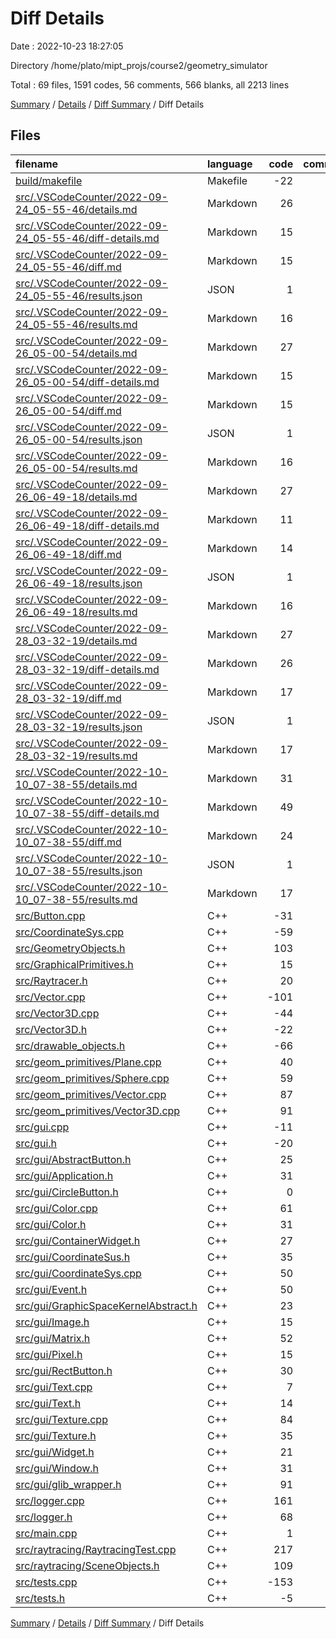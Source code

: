 # Diff Details

Date : 2022-10-23 18:27:05

Directory /home/plato/mipt_projs/course2/geometry_simulator

Total : 69 files,  1591 codes, 56 comments, 566 blanks, all 2213 lines

[Summary](results.md) / [Details](details.md) / [Diff Summary](diff.md) / Diff Details

## Files
| filename | language | code | comment | blank | total |
| :--- | :--- | ---: | ---: | ---: | ---: |
| [build/makefile](/build/makefile) | Makefile | -22 | 0 | -10 | -32 |
| [src/.VSCodeCounter/2022-09-24_05-55-46/details.md](/src/.VSCodeCounter/2022-09-24_05-55-46/details.md) | Markdown | 26 | 0 | 6 | 32 |
| [src/.VSCodeCounter/2022-09-24_05-55-46/diff-details.md](/src/.VSCodeCounter/2022-09-24_05-55-46/diff-details.md) | Markdown | 15 | 0 | 6 | 21 |
| [src/.VSCodeCounter/2022-09-24_05-55-46/diff.md](/src/.VSCodeCounter/2022-09-24_05-55-46/diff.md) | Markdown | 15 | 0 | 7 | 22 |
| [src/.VSCodeCounter/2022-09-24_05-55-46/results.json](/src/.VSCodeCounter/2022-09-24_05-55-46/results.json) | JSON | 1 | 0 | 0 | 1 |
| [src/.VSCodeCounter/2022-09-24_05-55-46/results.md](/src/.VSCodeCounter/2022-09-24_05-55-46/results.md) | Markdown | 16 | 0 | 7 | 23 |
| [src/.VSCodeCounter/2022-09-26_05-00-54/details.md](/src/.VSCodeCounter/2022-09-26_05-00-54/details.md) | Markdown | 27 | 0 | 6 | 33 |
| [src/.VSCodeCounter/2022-09-26_05-00-54/diff-details.md](/src/.VSCodeCounter/2022-09-26_05-00-54/diff-details.md) | Markdown | 15 | 0 | 6 | 21 |
| [src/.VSCodeCounter/2022-09-26_05-00-54/diff.md](/src/.VSCodeCounter/2022-09-26_05-00-54/diff.md) | Markdown | 15 | 0 | 7 | 22 |
| [src/.VSCodeCounter/2022-09-26_05-00-54/results.json](/src/.VSCodeCounter/2022-09-26_05-00-54/results.json) | JSON | 1 | 0 | 0 | 1 |
| [src/.VSCodeCounter/2022-09-26_05-00-54/results.md](/src/.VSCodeCounter/2022-09-26_05-00-54/results.md) | Markdown | 16 | 0 | 7 | 23 |
| [src/.VSCodeCounter/2022-09-26_06-49-18/details.md](/src/.VSCodeCounter/2022-09-26_06-49-18/details.md) | Markdown | 27 | 0 | 6 | 33 |
| [src/.VSCodeCounter/2022-09-26_06-49-18/diff-details.md](/src/.VSCodeCounter/2022-09-26_06-49-18/diff-details.md) | Markdown | 11 | 0 | 6 | 17 |
| [src/.VSCodeCounter/2022-09-26_06-49-18/diff.md](/src/.VSCodeCounter/2022-09-26_06-49-18/diff.md) | Markdown | 14 | 0 | 7 | 21 |
| [src/.VSCodeCounter/2022-09-26_06-49-18/results.json](/src/.VSCodeCounter/2022-09-26_06-49-18/results.json) | JSON | 1 | 0 | 0 | 1 |
| [src/.VSCodeCounter/2022-09-26_06-49-18/results.md](/src/.VSCodeCounter/2022-09-26_06-49-18/results.md) | Markdown | 16 | 0 | 7 | 23 |
| [src/.VSCodeCounter/2022-09-28_03-32-19/details.md](/src/.VSCodeCounter/2022-09-28_03-32-19/details.md) | Markdown | 27 | 0 | 6 | 33 |
| [src/.VSCodeCounter/2022-09-28_03-32-19/diff-details.md](/src/.VSCodeCounter/2022-09-28_03-32-19/diff-details.md) | Markdown | 26 | 0 | 6 | 32 |
| [src/.VSCodeCounter/2022-09-28_03-32-19/diff.md](/src/.VSCodeCounter/2022-09-28_03-32-19/diff.md) | Markdown | 17 | 0 | 7 | 24 |
| [src/.VSCodeCounter/2022-09-28_03-32-19/results.json](/src/.VSCodeCounter/2022-09-28_03-32-19/results.json) | JSON | 1 | 0 | 0 | 1 |
| [src/.VSCodeCounter/2022-09-28_03-32-19/results.md](/src/.VSCodeCounter/2022-09-28_03-32-19/results.md) | Markdown | 17 | 0 | 7 | 24 |
| [src/.VSCodeCounter/2022-10-10_07-38-55/details.md](/src/.VSCodeCounter/2022-10-10_07-38-55/details.md) | Markdown | 31 | 0 | 6 | 37 |
| [src/.VSCodeCounter/2022-10-10_07-38-55/diff-details.md](/src/.VSCodeCounter/2022-10-10_07-38-55/diff-details.md) | Markdown | 49 | 0 | 6 | 55 |
| [src/.VSCodeCounter/2022-10-10_07-38-55/diff.md](/src/.VSCodeCounter/2022-10-10_07-38-55/diff.md) | Markdown | 24 | 0 | 7 | 31 |
| [src/.VSCodeCounter/2022-10-10_07-38-55/results.json](/src/.VSCodeCounter/2022-10-10_07-38-55/results.json) | JSON | 1 | 0 | 0 | 1 |
| [src/.VSCodeCounter/2022-10-10_07-38-55/results.md](/src/.VSCodeCounter/2022-10-10_07-38-55/results.md) | Markdown | 17 | 0 | 7 | 24 |
| [src/Button.cpp](/src/Button.cpp) | C++ | -31 | -4 | -14 | -49 |
| [src/CoordinateSys.cpp](/src/CoordinateSys.cpp) | C++ | -59 | -9 | -32 | -100 |
| [src/GeometryObjects.h](/src/GeometryObjects.h) | C++ | 103 | 3 | 43 | 149 |
| [src/GraphicalPrimitives.h](/src/GraphicalPrimitives.h) | C++ | 15 | 1 | 5 | 21 |
| [src/Raytracer.h](/src/Raytracer.h) | C++ | 20 | 1 | 10 | 31 |
| [src/Vector.cpp](/src/Vector.cpp) | C++ | -101 | -31 | -55 | -187 |
| [src/Vector3D.cpp](/src/Vector3D.cpp) | C++ | -44 | -9 | -17 | -70 |
| [src/Vector3D.h](/src/Vector3D.h) | C++ | -22 | 0 | -12 | -34 |
| [src/drawable_objects.h](/src/drawable_objects.h) | C++ | -66 | -3 | -29 | -98 |
| [src/geom_primitives/Plane.cpp](/src/geom_primitives/Plane.cpp) | C++ | 40 | 7 | 21 | 68 |
| [src/geom_primitives/Sphere.cpp](/src/geom_primitives/Sphere.cpp) | C++ | 59 | 5 | 24 | 88 |
| [src/geom_primitives/Vector.cpp](/src/geom_primitives/Vector.cpp) | C++ | 87 | 16 | 45 | 148 |
| [src/geom_primitives/Vector3D.cpp](/src/geom_primitives/Vector3D.cpp) | C++ | 91 | 19 | 44 | 154 |
| [src/gui.cpp](/src/gui.cpp) | C++ | -11 | -1 | -6 | -18 |
| [src/gui.h](/src/gui.h) | C++ | -20 | 0 | -10 | -30 |
| [src/gui/AbstractButton.h](/src/gui/AbstractButton.h) | C++ | 25 | 1 | 7 | 33 |
| [src/gui/Application.h](/src/gui/Application.h) | C++ | 31 | 1 | 11 | 43 |
| [src/gui/CircleButton.h](/src/gui/CircleButton.h) | C++ | 0 | 0 | 1 | 1 |
| [src/gui/Color.cpp](/src/gui/Color.cpp) | C++ | 61 | 8 | 28 | 97 |
| [src/gui/Color.h](/src/gui/Color.h) | C++ | 31 | 1 | 11 | 43 |
| [src/gui/ContainerWidget.h](/src/gui/ContainerWidget.h) | C++ | 27 | 3 | 11 | 41 |
| [src/gui/CoordinateSus.h](/src/gui/CoordinateSus.h) | C++ | 35 | 1 | 16 | 52 |
| [src/gui/CoordinateSys.cpp](/src/gui/CoordinateSys.cpp) | C++ | 50 | 7 | 23 | 80 |
| [src/gui/Event.h](/src/gui/Event.h) | C++ | 50 | 1 | 9 | 60 |
| [src/gui/GraphicSpaceKernelAbstract.h](/src/gui/GraphicSpaceKernelAbstract.h) | C++ | 23 | 1 | 7 | 31 |
| [src/gui/Image.h](/src/gui/Image.h) | C++ | 15 | 2 | 8 | 25 |
| [src/gui/Matrix.h](/src/gui/Matrix.h) | C++ | 52 | 1 | 24 | 77 |
| [src/gui/Pixel.h](/src/gui/Pixel.h) | C++ | 15 | 0 | 7 | 22 |
| [src/gui/RectButton.h](/src/gui/RectButton.h) | C++ | 30 | 1 | 8 | 39 |
| [src/gui/Text.cpp](/src/gui/Text.cpp) | C++ | 7 | 1 | 4 | 12 |
| [src/gui/Text.h](/src/gui/Text.h) | C++ | 14 | 1 | 6 | 21 |
| [src/gui/Texture.cpp](/src/gui/Texture.cpp) | C++ | 84 | 11 | 45 | 140 |
| [src/gui/Texture.h](/src/gui/Texture.h) | C++ | 35 | 1 | 17 | 53 |
| [src/gui/Widget.h](/src/gui/Widget.h) | C++ | 21 | 3 | 10 | 34 |
| [src/gui/Window.h](/src/gui/Window.h) | C++ | 31 | 0 | 7 | 38 |
| [src/gui/glib_wrapper.h](/src/gui/glib_wrapper.h) | C++ | 91 | 30 | 26 | 147 |
| [src/logger.cpp](/src/logger.cpp) | C++ | 161 | 19 | 88 | 268 |
| [src/logger.h](/src/logger.h) | C++ | 68 | 19 | 24 | 111 |
| [src/main.cpp](/src/main.cpp) | C++ | 1 | -4 | 0 | -3 |
| [src/raytracing/RaytracingTest.cpp](/src/raytracing/RaytracingTest.cpp) | C++ | 217 | 21 | 84 | 322 |
| [src/raytracing/SceneObjects.h](/src/raytracing/SceneObjects.h) | C++ | 109 | 6 | 30 | 145 |
| [src/tests.cpp](/src/tests.cpp) | C++ | -153 | -75 | -81 | -309 |
| [src/tests.h](/src/tests.h) | C++ | -5 | 0 | -2 | -7 |

[Summary](results.md) / [Details](details.md) / [Diff Summary](diff.md) / Diff Details
